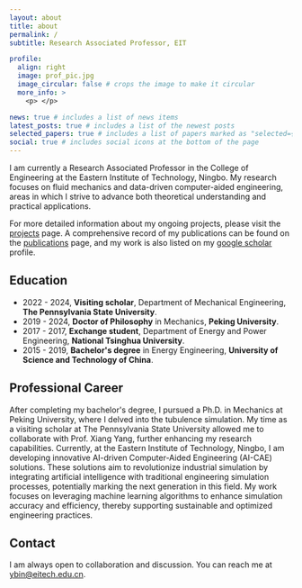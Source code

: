 ```yaml
---
layout: about
title: about
permalink: /
subtitle: Research Associated Professor, EIT

profile:
  align: right
  image: prof_pic.jpg
  image_circular: false # crops the image to make it circular
  more_info: >
    <p> </p>

news: true # includes a list of news items
latest_posts: true # includes a list of the newest posts
selected_papers: true # includes a list of papers marked as "selected={true}"
social: true # includes social icons at the bottom of the page
---
```


I am currently a Research Associated Professor in the College of Engineering at the Eastern Institute of Technology, Ningbo. 
My research focuses on fluid mechanics and data-driven computer-aided engineering, areas in which I strive to advance both theoretical understanding and practical applications.

For more detailed information about my ongoing projects, please visit the [projects](https://www.ywbin.com/projects/) page. 
A comprehensive record of my publications can be found on the [publications](https://www.ywbin.com/publications/) page, and my work is also listed on my [google scholar](https://scholar.google.com/citations?user=czzz4XgAAAAJ&hl=en) profile.







## Education

* 2022 - 2024, **Visiting scholar**, Department of Mechanical Engineering, **The Pennsylvania State University**.
* 2019 - 2024, **Doctor of Philosophy** in Mechanics, **Peking University**.
* 2017 - 2017, **Exchange student**, Department of Energy and Power Engineering, **National Tsinghua University**.
* 2015 - 2019, **Bachelor's degree** in Energy Engineering, **University of Science and Technology of China**.

## Professional Career

After completing my bachelor's degree, I pursued a Ph.D. in Mechanics at Peking University, where I delved into the tubulence simulation. 
My time as a visiting scholar at The Pennsylvania State University allowed me to collaborate with Prof. Xiang Yang, further enhancing my research capabilities. 
Currently, at the Eastern Institute of Technology, Ningbo, I am developing innovative AI-driven Computer-Aided Engineering (AI-CAE) solutions.
These solutions aim to revolutionize industrial simulation by integrating artificial intelligence with traditional engineering simulation processes, potentially marking the next generation in this field. 
My work focuses on leveraging machine learning algorithms to enhance simulation accuracy and efficiency, thereby supporting sustainable and optimized engineering practices.

## Contact

I am always open to collaboration and discussion.
You can reach me at [ybin@eitech.edu.cn](mailto:ybin@eitech.edu.cn).